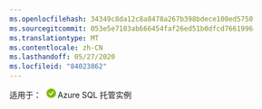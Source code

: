 ```yaml
---
ms.openlocfilehash: 34349c8da12c8a8478a267b398bdece100ed5750
ms.sourcegitcommit: 053e5e7103ab666454faf26ed51b0dfcd7661996
ms.translationtype: MT
ms.contentlocale: zh-CN
ms.lasthandoff: 05/27/2020
ms.locfileid: "84023862"
---
```

<Token>适用于：![是](../media/applies-to/yes.png)Azure SQL 托管实例 </Token>

